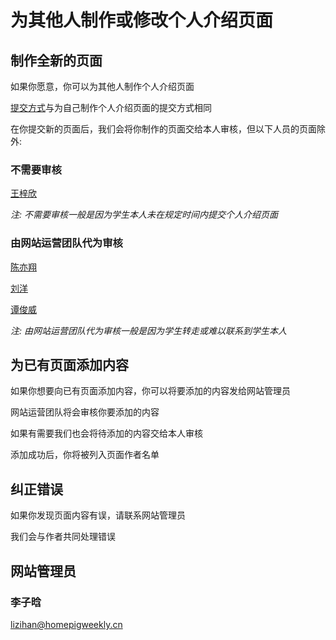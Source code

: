# 为其他人制作或修改个人介绍页面

## 制作全新的页面

如果你愿意，你可以为其他人制作个人介绍页面

[提交方式](upload.md)与为自己制作个人介绍页面的提交方式相同

在你提交新的页面后，我们会将你制作的页面交给本人审核，但以下人员的页面除外:

### 不需要审核

[王梓欣](/students/王梓欣/)

*注: 不需要审核一般是因为学生本人未在规定时间内提交个人介绍页面*

### 由网站运营团队代为审核

[陈亦翔](/students/陈亦翔/)

[刘洋](/students/刘洋/)

[谭俊威](/students/谭俊威/)

*注: 由网站运营团队代为审核一般是因为学生转走或难以联系到学生本人*

## 为已有页面添加内容

如果你想要向已有页面添加内容，你可以将要添加的内容发给网站管理员

网站运营团队将会审核你要添加的内容

如果有需要我们也会将待添加的内容交给本人审核

添加成功后，你将被列入页面作者名单

## 纠正错误

如果你发现页面内容有误，请联系网站管理员

我们会与作者共同处理错误

## 网站管理员

### 李子晗

<lizihan@homepigweekly.cn>

